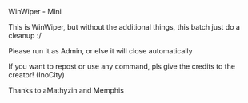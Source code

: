WinWiper - Mini

This is WinWiper, but without the additional things, this batch just do a cleanup :/

Please run it as Admin, or else it will close automatically


If you want to repost or use any command, pls give the credits to the creator! (InoCity)

Thanks to aMathyzin and Memphis
